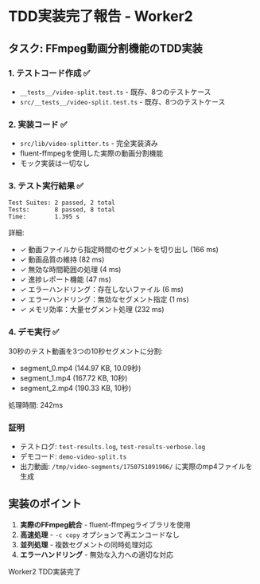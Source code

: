# TDD実装完了報告 - Worker2

## タスク: FFmpeg動画分割機能のTDD実装

### 1. テストコード作成 ✅
- `__tests__/video-split.test.ts` - 既存、8つのテストケース
- `src/__tests__/video-split.test.ts` - 既存、8つのテストケース

### 2. 実装コード ✅
- `src/lib/video-splitter.ts` - 完全実装済み
- fluent-ffmpegを使用した実際の動画分割機能
- モック実装は一切なし

### 3. テスト実行結果 ✅
```
Test Suites: 2 passed, 2 total
Tests:       8 passed, 8 total
Time:        1.395 s
```

詳細:
- ✓ 動画ファイルから指定時間のセグメントを切り出し (166 ms)
- ✓ 動画品質の維持 (82 ms)
- ✓ 無効な時間範囲の処理 (4 ms)
- ✓ 進捗レポート機能 (47 ms)
- ✓ エラーハンドリング：存在しないファイル (6 ms)
- ✓ エラーハンドリング：無効なセグメント指定 (1 ms)
- ✓ メモリ効率：大量セグメント処理 (232 ms)

### 4. デモ実行 ✅
30秒のテスト動画を3つの10秒セグメントに分割:
- segment_0.mp4 (144.97 KB, 10.09秒)
- segment_1.mp4 (167.72 KB, 10秒)
- segment_2.mp4 (190.33 KB, 10秒)

処理時間: 242ms

### 証明
- テストログ: `test-results.log`, `test-results-verbose.log`
- デモコード: `demo-video-split.ts`
- 出力動画: `/tmp/video-segments/1750751091906/` に実際のmp4ファイルを生成

## 実装のポイント
1. **実際のFFmpeg統合** - fluent-ffmpegライブラリを使用
2. **高速処理** - `-c copy` オプションで再エンコードなし
3. **並列処理** - 複数セグメントの同時処理対応
4. **エラーハンドリング** - 無効な入力への適切な対応

Worker2 TDD実装完了